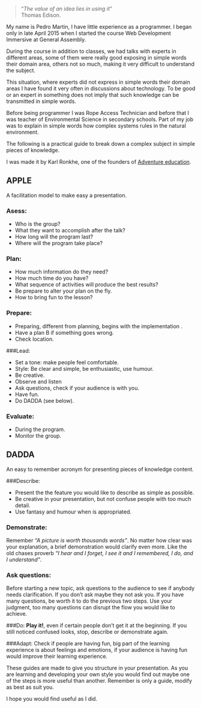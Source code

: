 > “*The value of an idea lies in using it*” <br>
> Thomas Edison.

My name is Pedro Martin, I have little experience as a programmer. I began only in late April 2015 when I started the course Web Development Immersive at General Assembly.

During the course in addition to classes, we had talks with experts in different areas, some of them were really good exposing in simple words their domain area, others not so much, making it very difficult to understand the subject.

This situation, where experts did not express in simple words their domain areas I have found it very often in discussions about technology. To be good or an  expert in something does not imply that such knowledge can be transmitted in simple words.

Before being programmer I was Rope Access Technician and before that I was teacher of Environmental Science in secondary schools. Part of my job was to explain in simple words how complex systems rules in the natural environment.

The following is a practical guide to break down a complex subject in simple pieces of knowledge.

I was made it by Karl Ronkhe, one of the founders of [Adventure education](https://en.wikipedia.org/wiki/Adventure_education).

## APPLE
A facilitation model to make easy a presentation.

### Asess:
* Who is the group?
* What they want to accomplish after the talk?
* How long will the program last?
* Where will the program take place?

### Plan:
* How much information do they need?
* How much time do you have?
* What sequence of activities will produce the best results?
* Be prepare to alter your plan on the fly.
* How to bring fun to the lesson?

### Prepare:
* Preparing, different from planning, begins with the implementation .
* Have a plan B if something goes wrong.
* Check location.

###Lead:
* Set a tone:  make people feel comfortable.
* Style: Be clear and simple, be enthusiastic, use humour.
* Be creative.
* Observe and listen
* Ask questions, check if your audience is with you.
* Have fun.
* Do DADDA (see below).

### Evaluate:
* During the program.
* Monitor the group.

## DADDA
An easy to remember acronym for presenting pieces of knowledge content.

###Describe:
* Present the the feature you would like to describe as simple as possible.
* Be creative in your presentation, but not confuse people with too much detail.
* Use fantasy and humour when is appropriated.


### Demonstrate:
Remember *“A picture is worth thousands words”*. No matter how clear was your explanation, a brief demonstration would clarify even more. Like the old chases proverb *“I hear and I forget, I see it and I remembered, I do, and I understand"*.

### Ask questions:
Before starting a new topic, ask questions to the audience to see if anybody needs clarification. If you don’t ask maybe they not ask you. If you have many questions, be worth it to do the previous two steps. Use your judgment, too many questions can disrupt the flow you would like to achieve.

###Do:
**Play it!**, even if certain people don’t get it at the beginning. If you still noticed confused looks, stop, describe or demonstrate again.

###Adapt:
Check if people are having fun, big part of the learning experience is about feelings and emotions, if your audience is having fun would improve their learning experience.

These guides are made to give  you structure in your presentation. As you are learning and developing your own style you would find out maybe one of the steps is more useful than another. Remember is only a guide, modify as best as suit you.

I hope you would find useful as I did.
